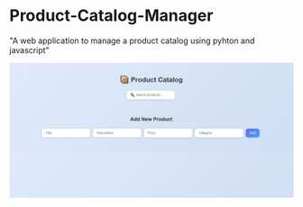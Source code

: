 # Product-Catalog-Manager
"A web application to manage a product catalog using pyhton and javascript"


![Screenshot](screenshots/Capture.JPG)
